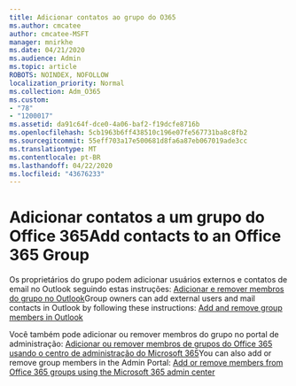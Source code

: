 ```yaml
---
title: Adicionar contatos ao grupo do O365
ms.author: cmcatee
author: cmcatee-MSFT
manager: mnirkhe
ms.date: 04/21/2020
ms.audience: Admin
ms.topic: article
ROBOTS: NOINDEX, NOFOLLOW
localization_priority: Normal
ms.collection: Adm_O365
ms.custom:
- "78"
- "1200017"
ms.assetid: da91c64f-dce0-4a06-baf2-f19dcfe8716b
ms.openlocfilehash: 5cb1963b6ff438510c196e07fe567731ba8c8fb2
ms.sourcegitcommit: 55eff703a17e500681d8fa6a87eb067019ade3cc
ms.translationtype: MT
ms.contentlocale: pt-BR
ms.lasthandoff: 04/22/2020
ms.locfileid: "43676233"
---
```

# <a name="add-contacts-to-an-office-365-group"></a><span data-ttu-id="e6bd2-102">Adicionar contatos a um grupo do Office 365</span><span class="sxs-lookup"><span data-stu-id="e6bd2-102">Add contacts to an Office 365 Group</span></span>

<span data-ttu-id="e6bd2-103">Os proprietários do grupo podem adicionar usuários externos e contatos de email no Outlook seguindo estas instruções: [Adicionar e remover membros do grupo no Outlook](https://support.office.com/article/3b650f4a-5c9b-4f94-a1bb-0cca4b1091de?wt.mc_id=add_contacts_group.aspx)</span><span class="sxs-lookup"><span data-stu-id="e6bd2-103">Group owners can add external users and mail contacts in Outlook by following these instructions: [Add and remove group members in Outlook](https://support.office.com/article/3b650f4a-5c9b-4f94-a1bb-0cca4b1091de?wt.mc_id=add_contacts_group.aspx)</span></span>
  
<span data-ttu-id="e6bd2-104">Você também pode adicionar ou remover membros do grupo no portal de administração: [Adicionar ou remover membros de grupos do Office 365 usando o centro de administração do Microsoft 365](https://docs.microsoft.com/office365/admin/create-groups/add-or-remove-members-from-groups)</span><span class="sxs-lookup"><span data-stu-id="e6bd2-104">You can also add or remove group members in the Admin Portal: [Add or remove members from Office 365 groups using the Microsoft 365 admin center](https://docs.microsoft.com/office365/admin/create-groups/add-or-remove-members-from-groups)</span></span>
